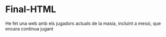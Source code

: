 # Final-HTML

He fet una web amb els jugadors actuals de la masia, incluint a messi, que encara continua jugant
